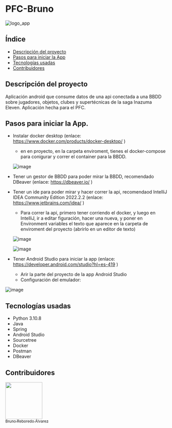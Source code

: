 # PFC-Bruno 

![logo_app](https://github.com/Brunoo652/PFC-Bruno/assets/113421203/ed47f8fb-f76d-405c-85de-e5a693434829)

## Índice
* [Descripción del proyecto](#descripción-del-proyecto)
* [Pasos para iniciar la App](#pasos-para-iniciar-la-app)
* [Tecnologías usadas](#tecnologías-usadas)
* [Contribuidores](#contribuidores)

## Descripción del proyecto
Aplicación android que consume datos de una api conectada a una BBDD sobre jugadores, objetos, clubes y supertécnicas de la saga Inazuma Eleven.
Aplicación hecha para el PFC.


## Pasos para iniciar la App.

- Instalar docker desktop (enlace: https://www.docker.com/products/docker-desktop/ )
  -   en en proyecto, en la carpeta enviroment, tienes el docker-compose para conigurar y correr el container para la BBDD.
 
  ![image](https://github.com/Brunoo652/PFC-Bruno/assets/113421203/62c7cd78-a59b-4a90-af97-a6610d1110bd)

- Tener un gestor de BBDD para poder mirar la BBDD, recomendado DBeaver (enlace: https://dbeaver.io/ )
- Tener un ide para poder mirar y hacer correr la api, recomendaod IntelliJ IDEA Community Edition 2022.2.2 (enlace: https://www.jetbrains.com/idea/ )
    - Para correr la api, primero tener corriendo el docker, y luego en IntelliJ, ir a editar figuración, hacer una nueva,  y poner en Environment variables el texto que aparece en la carpeta de enviroment del proyecto (abrirlo en un editor de texto)
 
  ![image](https://github.com/Brunoo652/PFC-Bruno/assets/113421203/3f72d109-0607-46b7-8438-f48180a3a4ab)

  ![image](https://github.com/Brunoo652/PFC-Bruno/assets/113421203/22a3679a-8539-48e8-8deb-731e69de29f5)


- Tener Android Studio para iniciar la app (enlace: https://developer.android.com/studio?hl=es-419 )
    - Arir la parte del proyecto de la app Android Studio
    - Configuración del emulador:
 
![image](https://github.com/Brunoo652/PFC-Bruno/assets/113421203/7afcaa56-7e1d-4276-a00b-065d709b3893)

## Tecnologías usadas
- Python 3.10.8
- Java
- Spring
- Android Studio
- Sourcetree
- Docker
- Postman
- DBeaver


## Contribuidores
[<img src="https://avatars.githubusercontent.com/u/113421203?v=4" width=115><br><sub>Bruno Reboredo Álvarez</sub>](https://github.com/Brunoo652) 
